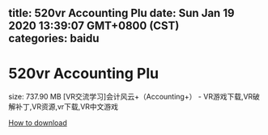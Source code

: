 
title: 520vr Accounting Plu
date: Sun Jan 19 2020 13:39:07 GMT+0800 (CST)    
categories: baidu
---

# 520vr Accounting Plu
size: 737.90 MB
 [VR交流学习]会计风云+（Accounting+） - VR游戏下载,VR破解补丁,VR资源,vr下载,VR中文游戏
 

[How to download](https://bpcam.bemobtrk.com/go/2ceec3aa-1ca2-46d6-b9ff-aaa5c184517c?jno=2832)